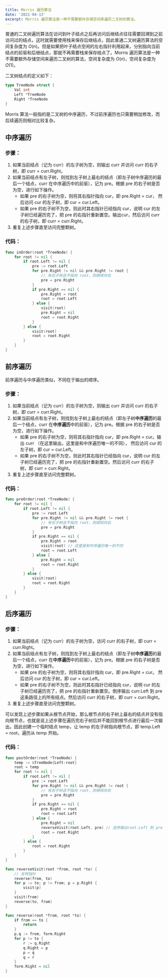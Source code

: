```yaml
---
title: Morris 遍历算法
date: '2021-04-13'
excerpt: Morris 遍历算法是一种不需要额外存储空间来遍历二叉树的算法。
---
```

普通的二叉树遍历算法在访问到叶子结点之后再访问后继结点往往需要回溯到之前访问过的结点，这时就需要使用栈来保存后继结点，因此普通二叉树遍历算法的空间复杂度为 $O(n)$。但是如果把叶子结点空闲的左右指针利用起来，分别指向当前结点的前驱和后继结点，那就不再需要栈来保存结点了。Morris 遍历算法是一种不需要额外存储空间来遍历二叉树的算法，空间复杂度为 $O(n)$，空间复杂度为 $O(1)$。

二叉树结点的定义如下：

```go
type TreeNode struct {
    Val int
    Left *TreeNode
    Right *TreeNode
}
```

Morris 算法一般指的是二叉树的中序遍历，不过前序遍历也只需要稍加修改，而后续遍历则相对比较复杂。

## 中序遍历

### 步骤：

1. 如果当前结点（记为 curr）的左子树为空，则输出 curr 并访问 curr 的右子树，即 curr = curr.Right。
2. 如果当前结点有左子树，则找到左子树上最右的结点（即左子树中序遍历的最后一个结点，curr 在中序遍历中的前驱），记为 pre。根据 pre 的右子树是否为空，进行如下操作。
    - 如果 pre 的右子树为空，则将其右指针指向 cur，即 pre.Right = cur， 然后访问 cur 的左子树，即 cur = cur.Left。
    - 如果 pre 的右子树不为空，则此时其右指针已经指向 cur，说明 cur 的左子树已经遍历完了，把 pre 的右指针重新置空。输出cur，然后访问 curr 的右子树，即 curr = curr.Right。
3. 重复上述步骤直至访问完整颗树。

### 代码：

```go
func inOrder(root *TreeNode) {
    for root != nil {
        if root.Left != nil {
            pre := root.Left
            for pre.Right != nil && pre.Right != root {
                // 有右子树且不指向 root，则继续向右
                pre = pre.Right
            }
            if pre.Right == nil {
                pre.Right = root
                root = root.Left
            } else {
                visit(root)
                pre.Right = nil
                root = root.Right
            }	
        } else {
            visit(root)
            root = root.Right
        }
    }
}
```

## 前序遍历

前序遍历与中序遍历类似，不同在于输出的顺序。

### 步骤：

1. 如果当前结点（记为 curr）的左子树为空，则输出 curr 并访问 curr 的右子树，即 curr = curr.Right。
2. 如果当前结点有左子树，则找到左子树上最右的结点（即左子树**中序遍历**的最后一个结点，curr 在**中序遍历**中的前驱），记为 pre。根据 pre 的右子树是否为空，进行如下操作。
    - 如果 pre 的右子树为空，则将其右指针指向 cur，即 pre.Right = cur。输出 curr （在这里输出，这里是和中序遍历唯一的不同）， 然后访问 cur 的左子树，即 cur = cur.Left。
    - 如果 pre 的右子树不为空，则此时其右指针已经指向 cur，说明 cur 的左子树已经遍历完了，把 pre 的右指针重新置空。然后访问 curr 的右子树，即 curr = curr.Right。
3. 重复上述步骤直至访问完整颗树。

### 代码：

```go
func preOrder(root *TreeNode) {
    for root != nil {
        if root.Left != nil {
            pre := root.Left
            for pre.Right != nil && pre.Right != root {
                // 有右子树且不指向 root，则继续向右
                pre = pre.Right
            }
            if pre.Right == nil {
                pre.Right = root
                visit(root) // 这里是和中序遍历唯一的不同
                root = root.Left
            } else {
                pre.Right = nil
                root = root.Right
            }	
        } else {
            visit(root)
            root = root.Right
        }
    }
}
```

## 后序遍历

### 步骤：

1. 如果当前结点（记为 curr）的左子树为空，访问 curr 的右子树，即 curr = curr.Right。
2. 如果当前结点有左子树，则找到左子树上最右的结点（即左子树**中序遍历**的最后一个结点，curr 在**中序遍历**中的前驱），记为 pre。根据 pre 的右子树是否为空，进行如下操作。
    - 如果 pre 的右子树为空，则将其右指针指向 cur，即 pre.Right = cur。 然后访问 cur 的左子树，即 cur = cur.Left。
    - 如果 pre 的右子树不为空，则此时其右指针已经指向 cur，说明 cur 的左子树已经遍历完了，把 pre 的右指针重新置空。倒序输出 curr.Left 到 pre 这条路径上的所有结点。然后访问 curr 的右子树，即 curr = curr.Right。
3. 重复上述步骤直至访问完整颗树。

可以发现上述步骤如果从根节点开始，那么根节点的右子树上最右的结点并没有指向根节点，也就是说上述步骤在遍历完右子树后并不能回到根节点进行最后一次输出。因此创建一个临时结点 temp，让 temp 的左子树指向根节点，即 temp.Left = root，遍历从 temp 开始。

### 代码：

```go
func postOrder(root *TreeNode) {
    temp := &TreeNode{Left:root}
    root = temp
    for root != nil {
        if root.Left != nil {
            pre := root.Left
            for pre.Right != nil && pre.Right != root {
                // 有右子树且不指向 root，则继续向右
                pre = pre.Right
            }
            if pre.Right == nil {
                pre.Right = root
                root = root.Left
            } else {
                pre.Right = nil
                reverseVisit(root.Left, pre) // 逆序输出root.Left 到 pre 路径上的所有结点
                root = root.Right
            }
        } else {
            root = root.Right
        }
    }
}

func reverseVisit(root *from, root *to) {
    // 反转指针
    reverse(from, to)
    for p := to; p != from; p = p.Right {
        visit(p)
    }
    visit(from)
    reverse(to, from)
}

func reverse(root *from, root *to) {
    if from == to {
        return
    }
    p,q := from, form.Right
    for p != to {
        r := q.Right
        q.Right = p
        p = q
        q = r
    }
    form.Right = nil
}
```
